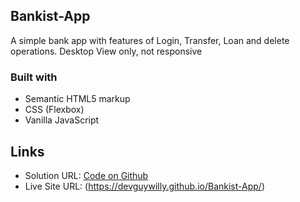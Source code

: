 ## Bankist-App
A simple bank app with features of Login, Transfer, Loan and delete operations. Desktop View only, not responsive

### Built with

- Semantic HTML5 markup
- CSS (Flexbox)
- Vanilla JavaScript

##  Links
- Solution URL: [Code on Github](https://github.com/DevGuyWilly/Bankist-App)
- Live Site URL: (https://devguywilly.github.io/Bankist-App/)
